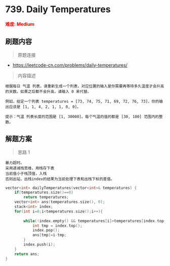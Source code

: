 # 739. Daily Temperatures

 **<font color=red>难度: Medium</font>**

 ## 刷题内容

 > 原题连接

* https://leetcode-cn.com/problems/daily-temperatures/
  
 > 内容描述
 
 ```
根据每日 气温 列表，请重新生成一个列表，对应位置的输入是你需要再等待多久温度才会升高的天数。如果之后都不会升高，请输入 0 来代替。

例如，给定一个列表 temperatures = [73, 74, 75, 71, 69, 72, 76, 73]，你的输出应该是 [1, 1, 4, 2, 1, 1, 0, 0]。

提示：气温 列表长度的范围是 [1, 30000]。每个气温的值的都是 [30, 100] 范围内的整数。
 ```

## 解题方案
> 思路 1
```
暴力超时。
采用递减栈思维，用栈存下表
当前值小于栈顶值，入栈
否则出站，出栈index的结果为当前处理下表和出栈下标的差值。
```

```cpp
vector<int> dailyTemperatures(vector<int>& temperatures) {
    if(temperatures.size()==0)
        return temperatures;
    vector<int> ans(temperatures.size(), 0);
    stack<int> index;
    for(int i=0;i<temperatures.size();i++){
        
        while(!index.empty() && temperatures[i]>temperatures[index.top()]){
            int tmp = index.top();
            index.pop();
            ans[tmp]=i-tmp;
        }
        index.push(i);  
    }
    return ans;
}
```